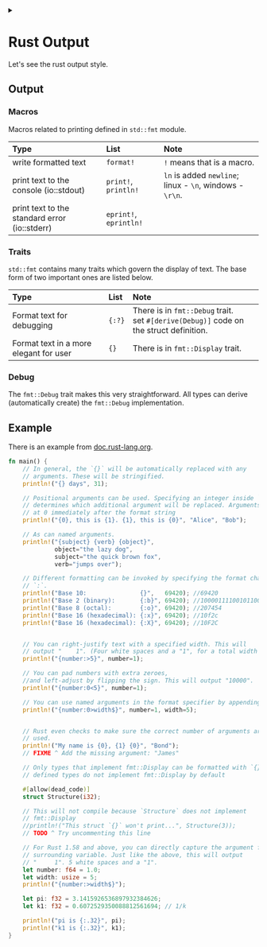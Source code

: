<link rel="stylesheet" type="text/css" href="/css/header.css">
<link rel="stylesheet" type="text/css" href="/css/bootstrap/5.3.0-alpha1/bootstrap.css">
<div class="sticky-top bg-white pt-1 pb-2" id="header-div-max"></div>
<details id="display-none"><summary></summary>
  <script src="/js/header.js" defer="defer"></script>
  <script src="/js/table/numbering.js" defer="defer"></script>
  <script src="/js/bootstrap/5.3.0-alpha1/bootstrap.bundle.js" defer="defer"></script>
</details>

# Rust Output

Let's see the rust output style.

## Output

### Macros

Macros related to printing defined in `std::fmt` module.

| Type | List | Note |
| :--- | :--- | :--- |
| write formatted text | `format!` | `!` means that is a macro. |
| print text to the console (io::stdout) | `print!`, `println!` | `ln` is added `newline`; linux - `\n`, windows - `\r\n`. |
| print text to the standard error (io::stderr) | `eprint!`, `eprintln!` |  |

### Traits

`std::fmt` contains many traits which govern the display of text. The base form of two important ones are listed below.

| Type | List | Note |
| :--- | :--- | :--- |
| Format text for debugging | `{:?}` | There is in `fmt::Debug` trait. <br> set `#[derive(Debug)]` code on the struct definition. |
| Format text in a more elegant for user | `{}` | There is in `fmt::Display` trait. |

### Debug

The `fmt::Debug` trait makes this very straightforward. All types can derive (automatically create) the `fmt::Debug` implementation.


## Example

There is an example from [doc.rust-lang.org](https://doc.rust-lang.org/rust-by-example/hello/print.html "https://doc.rust-lang.org/rust-by-example/hello/print.html").

```rust
fn main() {
    // In general, the `{}` will be automatically replaced with any
    // arguments. These will be stringified.
    println!("{} days", 31);

    // Positional arguments can be used. Specifying an integer inside `{}`
    // determines which additional argument will be replaced. Arguments start
    // at 0 immediately after the format string
    println!("{0}, this is {1}. {1}, this is {0}", "Alice", "Bob");

    // As can named arguments.
    println!("{subject} {verb} {object}",
             object="the lazy dog",
             subject="the quick brown fox",
             verb="jumps over");

    // Different formatting can be invoked by specifying the format character after a
    // `:`.
    println!("Base 10:               {}",   69420); //69420
    println!("Base 2 (binary):       {:b}", 69420); //10000111100101100
    println!("Base 8 (octal):        {:o}", 69420); //207454
    println!("Base 16 (hexadecimal): {:x}", 69420); //10f2c
    println!("Base 16 (hexadecimal): {:X}", 69420); //10F2C


    // You can right-justify text with a specified width. This will
    // output "    1". (Four white spaces and a "1", for a total width of 5.)
    println!("{number:>5}", number=1);

    // You can pad numbers with extra zeroes,
    //and left-adjust by flipping the sign. This will output "10000".
    println!("{number:0<5}", number=1);

    // You can use named arguments in the format specifier by appending a `$`
    println!("{number:0>width$}", number=1, width=5);


    // Rust even checks to make sure the correct number of arguments are
    // used.
    println!("My name is {0}, {1} {0}", "Bond");
    // FIXME ^ Add the missing argument: "James"

    // Only types that implement fmt::Display can be formatted with `{}`. User-
    // defined types do not implement fmt::Display by default

    #[allow(dead_code)]
    struct Structure(i32);

    // This will not compile because `Structure` does not implement
    // fmt::Display
    //println!("This struct `{}` won't print...", Structure(3));
    // TODO ^ Try uncommenting this line

    // For Rust 1.58 and above, you can directly capture the argument from a
    // surrounding variable. Just like the above, this will output
    // "     1". 5 white spaces and a "1".
    let number: f64 = 1.0;
    let width: usize = 5;
    println!("{number:>width$}");

    let pi: f32 = 3.1415926536897932384626;
    let k1: f32 = 0.6072529350088812561694; // 1/k

    println!("pi is {:.32}", pi);
    println!("k1 is {:.32}", k1);
}
```
